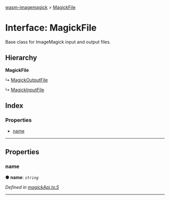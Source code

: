 [wasm-imagemagick](../README.md) > [MagickFile](../interfaces/magickfile.md)

# Interface: MagickFile

Base class for ImageMagick input and output files.

## Hierarchy

**MagickFile**

↳  [MagickOutputFile](magickoutputfile.md)

↳  [MagickInputFile](magickinputfile.md)

## Index

### Properties

* [name](magickfile.md#name)

---

## Properties

<a id="name"></a>

###  name

**● name**: *`string`*

*Defined in [magickApi.ts:5](https://github.com/KnicKnic/WASM-ImageMagick/blob/b63753c/src/magickApi.ts#L5)*

___

